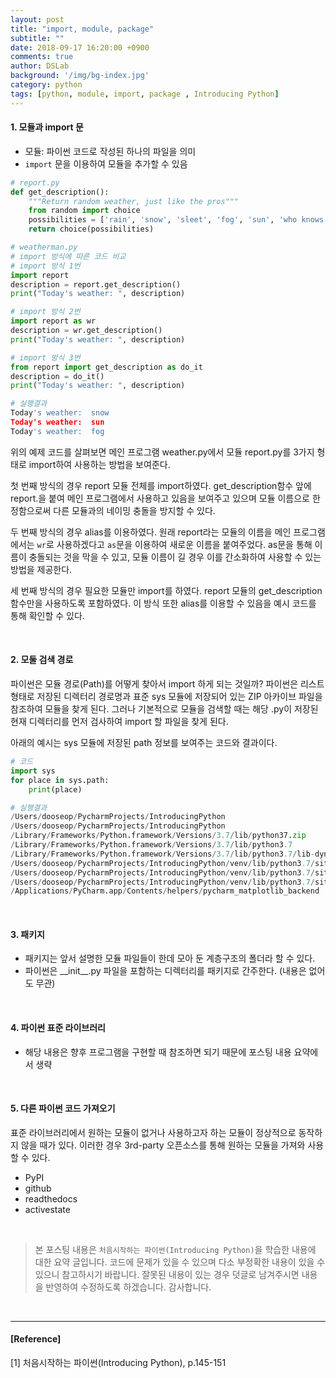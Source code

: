 ```yaml
---
layout: post
title: "import, module, package"
subtitle: ""
date: 2018-09-17 16:20:00 +0900
comments: true
author: DSLab
background: '/img/bg-index.jpg'
category: python
tags: [python, module, import, package , Introducing Python]
---
```


#### 1. 모듈과 import 문
  - 모듈: 파이썬 코드로 작성된 하나의 파일을 의미
  - `import` 문을 이용하여 모듈을 추가할 수 있음

```python
# report.py
def get_description():
    """Return random weather, just like the pros"""
    from random import choice
    possibilities = ['rain', 'snow', 'sleet', 'fog', 'sun', 'who knows']
    return choice(possibilities)

# weatherman.py
# import 방식에 따른 코드 비교
# import 방식 1번
import report
description = report.get_description()
print("Today's weather: ", description)

# import 방식 2번
import report as wr
description = wr.get_description()
print("Today's weather: ", description)

# import 방식 3번
from report import get_description as do_it
description = do_it()
print("Today's weather: ", description)

# 실행결과
Today's weather:  snow
Today's weather:  sun
Today's weather:  fog
```
위의 예제 코드를 살펴보면 메인 프로그램 weather.py에서 모듈 report.py를 3가지 형태로 import하여 사용하는 방법을 보여준다.

첫 번째 방식의 경우 report 모듈 전체를 import하였다. get_description함수 앞에 report.을 붙여 메인 프로그램에서 사용하고 있음을 보여주고 있으며 모듈 이름으로 한정함으로써 다른 모듈과의 네이밍 충돌을 방지할 수 있다.

두 번째 방식의 경우 alias를 이용하였다. 원래 report라는 모듈의 이름을 메인 프로그램에서는 `wr`로 사용하겠다고 `as`문을 이용하여 새로운 이름을 붙여주었다. as문을 통해 이름이 충돌되는 것을 막을 수 있고, 모듈 이름이 길 경우 이를 간소화하여 사용할 수 있는 방법을 제공한다.

세 번째 방식의 경우 필요한 모듈만 import를 하였다. report 모듈의 get_description 함수만을 사용하도록 포함하였다. 이 방식 또한 alias를 이용할 수 있음을 예시 코드를 통해 확인할 수 있다.

<br>

#### 2. 모둘 검색 경로
파이썬은 모듈 경로(Path)를 어떻게 찾아서 import 하게 되는 것일까? 파이썬은 리스트 형태로 저장된 디렉터리 경로명과 표준 sys 모듈에 저장되어 있는 ZIP 아카이브 파일을 참조하여 모듈을 찾게 된다. 그러나 기본적으로 모듈을 검색할 때는 해당 .py이 저장된 현재 디렉터리를 먼저 검사하여 import 할 파일을 찾게 된다.

아래의 예시는 sys 모듈에 저장된 path 정보를 보여주는 코드와 결과이다.
```python
# 코드
import sys
for place in sys.path:
    print(place)

# 실행결과
/Users/dooseop/PycharmProjects/IntroducingPython
/Users/dooseop/PycharmProjects/IntroducingPython
/Library/Frameworks/Python.framework/Versions/3.7/lib/python37.zip
/Library/Frameworks/Python.framework/Versions/3.7/lib/python3.7
/Library/Frameworks/Python.framework/Versions/3.7/lib/python3.7/lib-dynload
/Users/dooseop/PycharmProjects/IntroducingPython/venv/lib/python3.7/site-packages
/Users/dooseop/PycharmProjects/IntroducingPython/venv/lib/python3.7/site-packages/setuptools-39.1.0-py3.7.egg
/Users/dooseop/PycharmProjects/IntroducingPython/venv/lib/python3.7/site-packages/pip-10.0.1-py3.7.egg
/Applications/PyCharm.app/Contents/helpers/pycharm_matplotlib_backend
```

<br>

#### 3. 패키지
  - 패키지는 앞서 설명한 모듈 파일들이 한데 모아 둔 계층구조의 폴더라 할 수 있다.
  - 파이썬은 \_\_init\_\_.py 파일을 포함하는 디렉터리를 패키지로 간주한다. (내용은 없어도 무관)

<br>

#### 4. 파이썬 표준 라이브러리
  - 해당 내용은 향후 프로그램을 구현할 때 참조하면 되기 때문에 포스팅 내용 요약에서 생략

<br>

#### 5. 다른 파이썬 코드 가져오기
표준 라이브러리에서 원하는 모듈이 없거나 사용하고자 하는 모듈이 정상적으로 동작하지 않을 때가 있다. 이러한 경우 3rd-party 오픈소스를 통해 원하는 모듈을 가져와 사용할 수 있다.
  - PyPI
  - github
  - readthedocs
  - activestate

<br>

>본 포스팅 내용은 `처음시작하는 파이썬(Introducing Python)`을 학습한 내용에 대한 요약 글입니다. 코드에 문제가 있을 수 있으며 다소 부정확한 내용이 있을 수 있으니 참고하시기 바랍니다. 잘못된 내용이 있는 경우 덧글로 남겨주시면 내용을 반영하여 수정하도록 하겠습니다. 감사합니다.

<br>

---

#### [Reference]

[1] 처음시작하는 파이썬(Introducing Python), p.145-151

